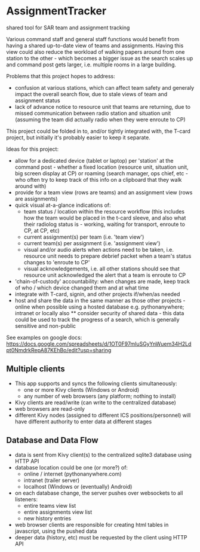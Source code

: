 # AssignmentTracker
shared tool for SAR team and assignment tracking

Various command staff and general staff functions would benefit from having a shared up-to-date view of teams and assignments.  Having this view could also reduce the workload of walking papers around from one station to the other - which becomes a bigger issue as the search scales up and command post gets larger, i.e. multiple rooms in a large building.

Problems that this project hopes to address:
- confusion at various stations, which can affect team safety and generaly impact the overall search flow, due to stale views of team and assignment status
- lack of advance notice to resource unit that teams are returning, due to missed communication between radio station and situation unit (assuming the team did actually radio when they were enroute to CP)

This project could be folded in to, and/or tightly integrated with, the T-card project, but initially it's probably easier to keep it separate.

Ideas for this project:
- allow for a dedicated device (tablet or laptop) per 'station' at the command post - whether a fixed location (resource unit, situation unit, big screen display at CP) or roaming (search manager, ops chief, etc - who often try to keep track of this info on a clipboard that they walk around with)
- provide for a team view (rows are teams) and an assignment view (rows are assignments)
- quick visual at-a-glance indications of:
  - team status / location within the resource workflow (this includes how the team would be placed in the t-card sleeve, and also what their radiolog status is - working, waiting for transport, enroute to CP, at CP, etc)
  - current assignment(s) per team (i.e. 'team view')
  - current team(s) per assignment (i.e. 'assignment view')
  - visual and/or audio alerts when actions need to be taken, i.e. resource unit needs to prepare debrief packet when a team's status changes to 'enroute to CP'
  - visual acknowledgements, i.e. all other stations should see that resource unit acknowledged the alert that a team is enroute to CP
- 'chain-of-custody' accountability: when changes are made, keep track of who / which device changed them and at what time
- integrate with T-card, signin, and other projects if/when/as needed
- host and share the data in the same manner as those other projects - online when possible using a hosted database e.g. pythonanywhere; intranet or locally also
** consider security of shared data - this data could be used to track the progress of a search, which is generally sensitive and non-public

See examples on google docs: https://docs.google.com/spreadsheets/d/1OT0F97mIuSGyYnWuem34H2Ldpt0NmdrkRepA87KEhBo/edit?usp=sharing

## Multiple clients
- This app supports and syncs the following clients simultaneously:
  - one or more Kivy clients (Windows or Android)
  - any number of web browsers (any platform; nothing to install)
- Kivy clients are read/write (can write to the centralized database)
- web browsers are read-only
- different Kivy nodes (assigned to different ICS positions/personnel) will have different authority to enter data at different stages

## Database and Data Flow
- data is sent from Kivy client(s) to the centralized sqlite3 database using HTTP API
- database location could be one (or more?) of:
  - online / internet (pythonanywhere.com)
  - intranet (trailer server)
  - localhost (Windows or (eventually) Android)
- on each database change, the server pushes over websockets to all listeners:
  - entire teams view list
  - entire assignments view list
  - new history entries
- web browser clients are responsible for creating html tables in javascript, using the pushed data
- deeper data (history, etc) must be requested by the client using HTTP API
